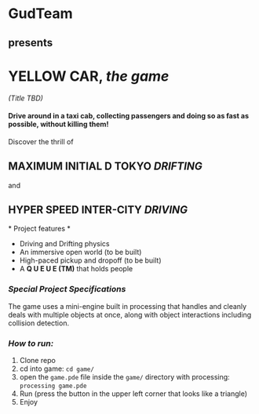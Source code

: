 # GudTeam 
## presents

# YELLOW CAR, *the game*

*(Title TBD)*

#### Drive around in a taxi cab, collecting passengers and doing so as fast as possible, without killing them!


Discover the thrill of

## MAXIMUM INITIAL D TOKYO *DRIFTING*

and

## HYPER SPEED INTER-CITY *DRIVING*

\* Project features *

- Driving and Drifting physics
- An immersive open world (to be built)
- High-paced pickup and dropoff (to be built)
- A  **Q U E U E (TM)**  that holds people


### _Special Project Specifications_

The game uses a mini-engine built in processing that handles and cleanly
deals with multiple objects at once, along with object interactions
including collision detection.

### _How to run:_

1. Clone repo
2. cd into game: `cd game/`
3. open the `game.pde` file inside the `game/` directory with processing: `processing game.pde`
4. Run (press the button in the upper left corner that looks like a triangle)
5. Enjoy
